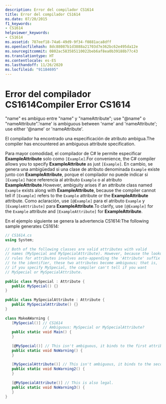 ```yaml
---
description: Error del compilador CS1614
title: Error del compilador CS1614
ms.date: 07/20/2015
f1_keywords:
- CS1614
helpviewer_keywords:
- CS1614
ms.assetid: 787eef18-74a6-49d9-9f34-f0881aca8dff
ms.openlocfilehash: 8dc88087b1d3888a21703d7e362bc62e495da12e
ms.sourcegitcommit: 0802ac583585110022beb6af8ea0b39188b77c43
ms.translationtype: HT
ms.contentlocale: es-ES
ms.lasthandoff: 11/26/2020
ms.locfileid: "91184695"
---
```

# <a name="compiler-error-cs1614"></a><span data-ttu-id="e5117-103">Error del compilador CS1614</span><span class="sxs-lookup"><span data-stu-id="e5117-103">Compiler Error CS1614</span></span>

<span data-ttu-id="e5117-104">"name" es ambiguo entre "name" y "nameAttribute"; use "@name" o "nameAttribute".</span><span class="sxs-lookup"><span data-stu-id="e5117-104">'name' is ambiguous between 'name' and 'nameAttribute'; use either '@name' or 'nameAttribute'.</span></span>
  
 <span data-ttu-id="e5117-105">El compilador ha encontrado una especificación de atributo ambigua.</span><span class="sxs-lookup"><span data-stu-id="e5117-105">The compiler has encountered an ambiguous attribute specification.</span></span>  
  
 <span data-ttu-id="e5117-106">Para mayor comodidad, el compilador de C# le permite especificar **ExampleAttribute** solo como `[Example]`.</span><span class="sxs-lookup"><span data-stu-id="e5117-106">For convenience, the C# compiler allows you to specify **ExampleAttribute** as just `[Example]`.</span></span> <span data-ttu-id="e5117-107">En cambio, se genera una ambigüedad si una clase de atributo denominada `Example` existe junto con **ExampleAttribute**, porque el compilador no puede indicar si `[Example]` hace referencia al atributo `Example` o al atributo **ExampleAttribute**.</span><span class="sxs-lookup"><span data-stu-id="e5117-107">However, ambiguity arises if an attribute class named `Example` exists along with **ExampleAttribute**, because the compiler cannot tell if `[Example]` refers to the `Example` attribute or the **ExampleAttribute** attribute.</span></span> <span data-ttu-id="e5117-108">Como aclaración, use `[@Example]` para el atributo `Example` y `[ExampleAttribute]` para **ExampleAttribute**.</span><span class="sxs-lookup"><span data-stu-id="e5117-108">To clarify, use `[@Example]` for the `Example` attribute and `[ExampleAttribute]` for **ExampleAttribute**.</span></span>  
  
 <span data-ttu-id="e5117-109">En el ejemplo siguiente se genera la advertencia CS1614:</span><span class="sxs-lookup"><span data-stu-id="e5117-109">The following sample generates CS1614:</span></span>  
  
```csharp  
// CS1614.cs  
using System;  
  
// Both of the following classes are valid attributes with valid  
// names (MySpecial and MySpecialAttribute). However, because the lookup  
// rules for attributes involves auto-appending the 'Attribute' suffix  
// to the identifier, these two attributes become ambiguous; that is,  
// if you specify MySpecial, the compiler can't tell if you want  
// MySpecial or MySpecialAttribute.  
  
public class MySpecial : Attribute {  
   public MySpecial() {}  
}  
  
public class MySpecialAttribute : Attribute {  
   public MySpecialAttribute() {}  
}  
  
class MakeAWarning {  
   [MySpecial()] // CS1614  
                 // Ambiguous: MySpecial or MySpecialAttribute?  
   public static void Main() {  
   }  
  
   [@MySpecial()] // This isn't ambiguous, it binds to the first attribute above.  
   public static void NoWarning() {  
   }  
  
   [MySpecialAttribute()] // This isn't ambiguous, it binds to the second attribute above.  
   public static void NoWarning2() {  
   }  
  
   [@MySpecialAttribute()] // This is also legal.  
   public static void NoWarning3() {  
   }  
}  
```
